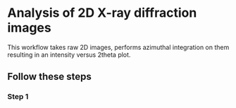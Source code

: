 # Analysis of 2D X-ray diffraction images

This workflow takes raw 2D images, performs azimuthal integration on them resulting in an intensity versus 2theta plot.

## Follow these steps

### Step 1